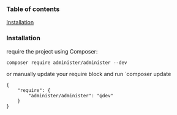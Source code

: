 ### Table of contents

[Installation](#Installation)

### Installation 

require the project using Composer:
```
composer require administer/administer --dev
```

or manually update your require block and run `composer update
```
{
    "require": {
        "administer/administer": "@dev"
    }
}
```
